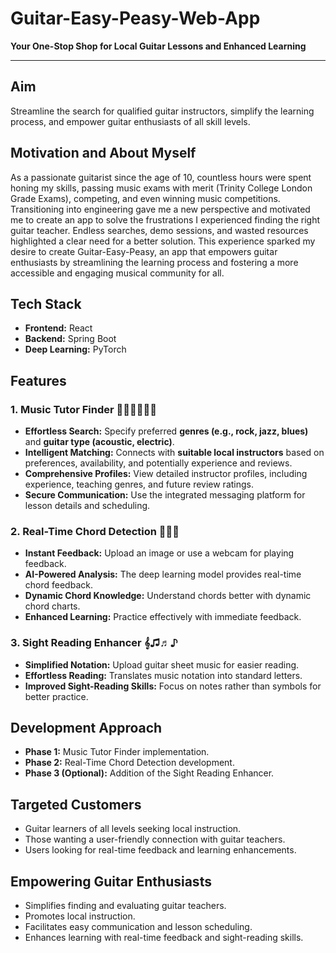 # Guitar-Easy-Peasy-Web-App 
<strong>Your One-Stop Shop for Local Guitar Lessons and Enhanced Learning</strong>


---

## Aim
Streamline the search for qualified guitar instructors, simplify the learning process, and empower guitar enthusiasts of all skill levels.

## Motivation and About Myself
As a passionate guitarist since the age of 10, countless hours were spent honing my skills, passing music exams with merit (Trinity College London Grade Exams), competing, and even winning music competitions. Transitioning into engineering gave me a new perspective and motivated me to create an app to solve the frustrations I experienced finding the right guitar teacher.  Endless searches, demo sessions, and wasted resources highlighted a clear need for a better solution. This experience sparked my desire to create Guitar-Easy-Peasy, an app that empowers guitar enthusiasts by streamlining the learning process and fostering a more accessible and engaging musical community for all.

## Tech Stack
- **Frontend:** React
- **Backend:** Spring Boot
- **Deep Learning:** PyTorch

## Features

### 1. Music Tutor Finder 👨🏻‍🏫👩🏻‍🏫
- **Effortless Search:** Specify preferred **genres (e.g., rock, jazz, blues)** and **guitar type (acoustic, electric)**.
- **Intelligent Matching:** Connects with **suitable local instructors** based on preferences, availability, and potentially experience and reviews.
- **Comprehensive Profiles:** View detailed instructor profiles, including experience, teaching genres, and future review ratings.
- **Secure Communication:** Use the integrated messaging platform for lesson details and scheduling.

### 2. Real-Time Chord Detection 🎸🎸🎸
- **Instant Feedback:** Upload an image or use a webcam for playing feedback.
- **AI-Powered Analysis:** The deep learning model provides real-time chord feedback.
- **Dynamic Chord Knowledge:** Understand chords better with dynamic chord charts.
- **Enhanced Learning:** Practice effectively with immediate feedback.

### 3. Sight Reading Enhancer 𝄞♫♬♪
- **Simplified Notation:** Upload guitar sheet music for easier reading.
- **Effortless Reading:** Translates music notation into standard letters.
- **Improved Sight-Reading Skills:** Focus on notes rather than symbols for better practice.

## Development Approach
- **Phase 1:** Music Tutor Finder implementation.
- **Phase 2:** Real-Time Chord Detection development.
- **Phase 3 (Optional):** Addition of the Sight Reading Enhancer.

## Targeted Customers
- Guitar learners of all levels seeking local instruction.
- Those wanting a user-friendly connection with guitar teachers.
- Users looking for real-time feedback and learning enhancements.

## Empowering Guitar Enthusiasts
- Simplifies finding and evaluating guitar teachers.
- Promotes local instruction.
- Facilitates easy communication and lesson scheduling.
- Enhances learning with real-time feedback and sight-reading skills.
